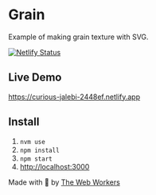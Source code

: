# Grain

Example of making grain texture with SVG.

[![Netlify Status](https://api.netlify.com/api/v1/badges/fa48e291-9028-4cf8-8d77-7774e2fdd23f/deploy-status)](https://app.netlify.com/sites/curious-jalebi-2448ef/deploys)

## Live Demo

<https://curious-jalebi-2448ef.netlify.app>

## Install

1. `nvm use`
2. `npm install`
3. `npm start`
4. <http://localhost:3000>

Made with 💛 by [The Web Workers](https://thewebworkers.co)

